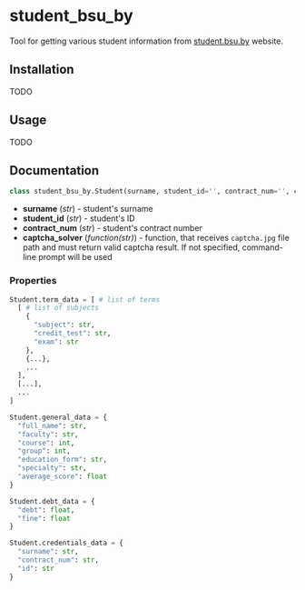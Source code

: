 # student_bsu_by
Tool for getting various student information from [student.bsu.by](http://http://student.bsu.by) website.

## Installation

TODO

## Usage

TODO

## Documentation
```python
class student_bsu_by.Student(surname, student_id='', contract_num='', captcha_solver=None)
```
  * **surname** (*str*) - student's surname
  * **student_id** (*str*) - student's ID
  * **contract_num** (*str*) - student's contract number
  * **captcha_solver** (*function(str)*) - function, that receives `captcha.jpg` file path and must return valid captcha result. If not specified, command-line prompt will be used

### Properties
```python
Student.term_data = [ # list of terms
  [ # list of subjects
    {
      "subject": str,
      "credit_test": str,
      "exam": str
    },
    {...},
    ...
  ],
  [...],
  ...
]
```

```python
Student.general_data = {
  "full_name": str,
  "faculty": str,
  "course": int,
  "group": int,
  "education_form": str,
  "specialty": str,
  "average_score": float
}
```

```python
Student.debt_data = {
  "debt": float,
  "fine": float
}
```

```python
Student.credentials_data = {
  "surname": str,
  "contract_num": str,
  "id": str
}
```
